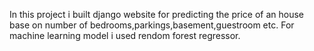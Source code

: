 In this project i built django website for predicting the price of an house base on number of bedrooms,parkings,basement,guestroom etc.
For machine learning model i used rendom forest regressor.
